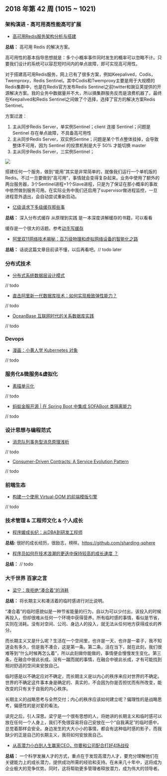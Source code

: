 
## 2018 年第 42 周 (1015 ~ 1021)

### 架构演进 - 高可用高性能高可扩展

- [高可用Redis服务架构分析与搭建](https://mp.weixin.qq.com/s/eQccOeq1pKp0IE0JcvvLpQ)

**总结：** 高可用 Redis 的解决方案。

高可用性的基本指导思想就是：多个小概率事件同时发生的概率可以忽略不计。只要我们设计的系统可以容忍短时间内的单点故障，即可实现高可用性。

对于搭建高可用Redis服务，网上已有了很多方案，例如Keepalived，Codis，Twemproxy，Redis Sentinel。其中Codis和Twemproxy主要是用于大规模的Redis集群中，也是在Redis官方发布Redis Sentinel之前twitter和豌豆荚提供的开源解决方案。我的业务中数据量并不大，所以搞集群服务反而是浪费机器了。最终在Keepalived和Redis Sentinel之间做了个选择，选择了官方的解决方案Redis Sentinel。

方案过渡：
1. 主从同步Redis Server，单实例Sentinel；client 连接 Sentinel；问题是 Sentinel 存在单点故障，不具备高可用性
2. 主从同步Redis Server，双实例Sentine；问题是某个节点整体挂掉，会导致整体不可用，因为 Sentinel 的投票机制是大于 50% 才能切换 master
3. 主从同步Redis Server，三实例Sentinel；

![](https://mmbiz.qpic.cn/mmbiz_png/UHKG18j8iasYlwk2ibZ9ayNibX1QxK8g8fGhJCd5Nqemb8oJQulr8kdoA7nPmgfXC2iaF57oGZ4rR7Qq7HbDobH4yw/640?wx_fmt=png&tp=webp&wxfrom=5&wx_lazy=1&wx_co=1)

搭建任何一个服务，做到“能用”其实是非常简单的，就像我们运行一个单机版的Redis。不过一旦要做到“高可用”，事情就会变得复杂起来。业务中使用了额外的两台服务器，3个Sentinel进程+1个Slave进程，只是为了保证在那小概率的事故中依然做到服务可用。在实际业务中我们还启用了supervisor做进程监控，一旦进程意外退出，会自动尝试重新启动。


- [亿级请求下多级缓存那些事](https://mp.weixin.qq.com/s/1hXJSMxYhbum5YD1EO1KbA)

**总结：** 深入分布式缓存 从原理到实践 是一本深度讲解缓存的书籍，可以看看

缓存是一个很大的话题。参考[动手写缓存](https://mp.weixin.qq.com/s?__biz=MzI3MzY0OTc3OQ%3D%3D&mid=2247484391&idx=1&sn=80fa0d24009e3041c045ebb714520e9f&scene=45#wechat_redirect)

- [阿里双11网络技术揭秘：百万级物理和虚拟网络设备的智能化之路](https://mp.weixin.qq.com/s/_p1pT5JFbIqZFSiDXC7Ecg)

**总结：** 话说这篇文章目前读不懂，以后再看吧。// todo later

### 分布式技术

- [分布式系统数据层设计模式](https://mp.weixin.qq.com/s/_CBoYbOoVDkFDoEgC0I68Q)

// todo

- [直击阿里新一代数据库技术：如何实现极致弹性能力？](https://mp.weixin.qq.com/s/X8fdVKoiGx1chxVjtvk1tw)

// todo

- [OceanBase 互联网时代的关系数据库实践](https://mp.weixin.qq.com/s/GB6P13YeR--t1wbcdcQh9Q)

// todo

### Devops

- [漫画：小黄人学 Kubernetes 对象](https://mp.weixin.qq.com/s/NhefFo1XBwzWrAEqcQNeuA)

// todo

### 服务化&微服务&虚拟化

- [素描单元化](https://mp.weixin.qq.com/s/jfbHvEMSZtgXis3AtSOZyw)

// todo

- [蚂蚁金服开源 | 在 Spring Boot 中集成 SOFABoot 类隔离能力](https://mp.weixin.qq.com/s/VrsITin7FNU3BymcsXlDlQ)

// todo


### 设计思想与编程范式

- [消息队列事务型消息原理浅析](https://mp.weixin.qq.com/s/ufTdKKYHENWRXlarbybgvg)

// todo

- [Consumer-Driven Contracts: A Service Evolution Pattern](https://martinfowler.com/articles/consumerDrivenContracts.html)

// todo

### 前端生态

- [构建一个使用 Virtual-DOM 的前端模版引擎](https://github.com/livoras/blog/issues/14)

// todo

### 技术管理 & 工程师文化 & 个人成长

- [程序媛成长纪：从DBA到研发工程师](https://mp.weixin.qq.com/s/KRjKlDEHJWcK1-oXf2k_8A)


**总结:** 很好的成长经历，很励志，榜样。https://github.com/sharding-sphere

- [程序员如何在技术浪潮的更迭中保持较高的成长速度 ？](https://mp.weixin.qq.com/s/6EpeirxGg3eIM0dy77E16Q)

**总结：** // todo

### 大千世界 百家之言

- [梁宁：我拒绝“凑合着”的消耗](https://36kr.com/p/5158058.html?from=groupmessage&isappinstalled=0)

**总结：** 将长期主义和凑活着的临时感进行对比说明。

“凑合着”的临时感貌似是一种节省能量的行为，自以为可以少付出，该投入的时候再投入，但却很难从任何一个环境中获得营养。所有临时感的事情，看似是节省，实则在消耗。没有对空间、公司、身边人的投入，就无法从任何地方获得成长的养分。

而长期主义又是什么呢？生活在一个空间里，也许是一天，也许是一辈子，我不知道会有多久，但是我不凑合，这是第一条。第二条，活在当下，就在此刻，我们很难等到“什么时候再怎么着”，所以此刻做你能做的，事情便会慢慢发生变化。第三条，在融合中彼此长成。没有一蹴而就的事情，在融合中彼此长成，才有可能找到相对舒适的空间来安放自己。

临时感是以不确定应对不确定，而长期主义是以内心的秩序来应对世界的不确定。世界的不确定这件事本身是确定的、真实的，不会因为你是否担忧而有所改变，能改变的只有关于自我的内心秩序。

长期主义的战略思考与全然交付；内心的秩序应该如何建立呢？偏理性的是战略思考，偏感性的是对爱的看法。

读完之后，引人深思。梁宁是一个很有思想的人，将她讲的长期主义和临时感可以放在任何一个人身上，我们不免很容易将自己安放在一个“自我满足”的临时感中，总觉着那样会安全。身边发生的大大小小的事情，都会有这种临时感的影子，而我缺少的正是自己的长期主义，我将如何安放我自己。

- [从高潜力小白到人生赢家CEO，你要和公司配合打好4场战役](https://mp.weixin.qq.com/s/dWMEzxYuPqUOZnYPZQKRlw)

**总结：** 一个科学发展人才的方式，重点在于发现高潜力人才，要充分理解他们在关键能力上的成长潜力，提供成功所需的经验和支持。在未来几十年中，这将成为企业极大的竞争优势。同时，这将帮助更多管理者释放潜力，成为伟大的领导者。
